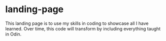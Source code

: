 # landing-page

This landing page is to use my skills in coding to showcase all I have learned. Over time, this code will transform by including everything taught in Odin. 